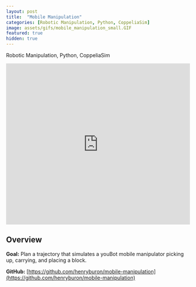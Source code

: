 ```yaml
---
layout: post
title:  "Mobile Manipulation"
categories: [Robotic Manipulation, Python, CoppeliaSim]
image: assets/gifs/mobile_manipulation_small.GIF
featured: true
hidden: true
---
```


Robotic Manipulation, Python, CoppeliaSim

<iframe width="100%" height="441" src="https://www.youtube.com/embed/ZHFO4J9itbI?si=82YA8ILq-O1_tx1X" title="YouTube video player" frameborder="0" allow="accelerometer; autoplay; clipboard-write; encrypted-media; gyroscope; picture-in-picture; web-share" allowfullscreen></iframe>

## Overview

**Goal:** Plan a trajectory that simulates a youBot mobile manipulator picking up, carrying, and placing a block.

**GitHub:** [https://github.com/henryburon/mobile-manipulation](https://github.com/henryburon/mobile-manipulation)

